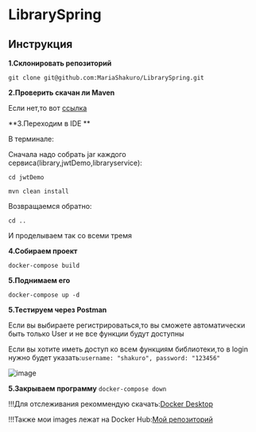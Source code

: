 # LibrarySpring
**Инструкция**
--------------------------
**1.Склонировать репозиторий**

```git clone git@github.com:MariaShakuro/LibrarySpring.git```

**2.Проверить скачан ли Maven**

Если нет,то вот [ссылка](https://dlcdn.apache.org/maven/maven-3/3.9.9/binaries/apache-maven-3.9.9-bin.zip)

**3.Переходим в IDE **

В терминале:

Сначала надо собрать jar каждого сервиса(library,jwtDemo,libraryservice):

```cd jwtDemo```

```mvn clean install```

Возвращаемся обратно:

```cd ..```

И проделываем так со всеми тремя

**4.Собираем проект**

```docker-compose build```

**5.Поднимаем его**

```docker-compose up -d```


**5.Тестируем через Postman**

Если вы выбираете регистрироваться,то вы сможете автоматически быть только User и не все функции будут доступны

Если вы хотите иметь доступ ко всем функциям библиотеки,то в login нужно будет указать:```username: "shakuro",
                                                                                           password: "123456"```
                                                                                           
![image](https://github.com/user-attachments/assets/f71a507b-47f7-4118-9f4a-5e20dfaa1f8f)


**5.Закрываем программу**
```docker-compose down```

!!!Для отслеживания рекоммендую скачать:[Docker Desktop](https://www.docker.com/products/docker-desktop/)

!!!Также мои images лежат на Docker Hub:[Мой репозиторий](https://hub.docker.com/repository/docker/shakuro895/spring/general)

